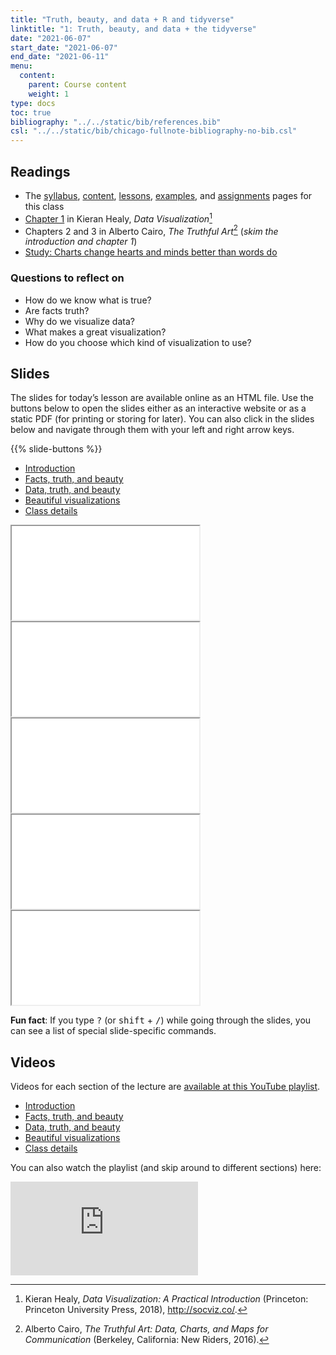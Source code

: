 ```yaml
---
title: "Truth, beauty, and data + R and tidyverse"
linktitle: "1: Truth, beauty, and data + the tidyverse"
date: "2021-06-07"
start_date: "2021-06-07"
end_date: "2021-06-11"
menu:
  content:
    parent: Course content
    weight: 1
type: docs
toc: true
bibliography: "../../static/bib/references.bib"
csl: "../../static/bib/chicago-fullnote-bibliography-no-bib.csl"
---
```


## Readings

-   The [syllabus](/syllabus/), [content](/content/), [lessons](/lesson/), [examples](/example/), and [assignments](/assigment/) pages for this class
-   <i class="fas fa-book"></i> [Chapter 1](http://socviz.co/lookatdata.html) in Kieran Healy, *Data Visualization*[^1]
-   <i class="fas fa-book"></i> Chapters 2 and 3 in Alberto Cairo, *The Truthful Art*[^2] (*skim the introduction and chapter 1*)
-   <i class="fas fa-external-link-square-alt"></i> [Study: Charts change hearts and minds better than words do](https://www.washingtonpost.com/news/wonk/wp/2018/06/15/study-charts-change-hearts-and-minds-better-than-words-do/?utm_term=.4474599c0d5e)

### Questions to reflect on

-   How do we know what is true?
-   Are facts truth?
-   Why do we visualize data?
-   What makes a great visualization?
-   How do you choose which kind of visualization to use?

## Slides

The slides for today’s lesson are available online as an HTML file. Use the buttons below to open the slides either as an interactive website or as a static PDF (for printing or storing for later). You can also click in the slides below and navigate through them with your left and right arrow keys.

{{% slide-buttons %}}

<ul class="nav nav-tabs" id="slide-tabs" role="tablist">
<li class="nav-item">
<a class="nav-link active" id="introduction-tab" data-toggle="tab" href="#introduction" role="tab" aria-controls="introduction" aria-selected="true">Introduction</a>
</li>
<li class="nav-item">
<a class="nav-link" id="facts-truth-and-beauty-tab" data-toggle="tab" href="#facts-truth-and-beauty" role="tab" aria-controls="facts-truth-and-beauty" aria-selected="false">Facts, truth, and beauty</a>
</li>
<li class="nav-item">
<a class="nav-link" id="data-truth-and-beauty-tab" data-toggle="tab" href="#data-truth-and-beauty" role="tab" aria-controls="data-truth-and-beauty" aria-selected="false">Data, truth, and beauty</a>
</li>
<li class="nav-item">
<a class="nav-link" id="beautiful-visualizations-tab" data-toggle="tab" href="#beautiful-visualizations" role="tab" aria-controls="beautiful-visualizations" aria-selected="false">Beautiful visualizations</a>
</li>
<li class="nav-item">
<a class="nav-link" id="class-details-tab" data-toggle="tab" href="#class-details" role="tab" aria-controls="class-details" aria-selected="false">Class details</a>
</li>
</ul>

<div id="slide-tabs" class="tab-content">

<div id="introduction" class="tab-pane fade show active" role="tabpanel" aria-labelledby="introduction-tab">

<div class="embed-responsive embed-responsive-16by9">

<iframe class="embed-responsive-item" src="/slides/01-slides.html#1">
</iframe>

</div>

</div>

<div id="facts-truth-and-beauty" class="tab-pane fade" role="tabpanel" aria-labelledby="facts-truth-and-beauty-tab">

<div class="embed-responsive embed-responsive-16by9">

<iframe class="embed-responsive-item" src="/slides/01-slides.html#facts-truth-beauty">
</iframe>

</div>

</div>

<div id="data-truth-and-beauty" class="tab-pane fade" role="tabpanel" aria-labelledby="data-truth-and-beauty-tab">

<div class="embed-responsive embed-responsive-16by9">

<iframe class="embed-responsive-item" src="/slides/01-slides.html#data-truth-beauty">
</iframe>

</div>

</div>

<div id="beautiful-visualizations" class="tab-pane fade" role="tabpanel" aria-labelledby="beautiful-visualizations-tab">

<div class="embed-responsive embed-responsive-16by9">

<iframe class="embed-responsive-item" src="/slides/01-slides.html#beautiful-visualizations">
</iframe>

</div>

</div>

<div id="class-details" class="tab-pane fade" role="tabpanel" aria-labelledby="class-details-tab">

<div class="embed-responsive embed-responsive-16by9">

<iframe class="embed-responsive-item" src="/slides/01-slides.html#class-details">
</iframe>

</div>

</div>

</div>

<div class="fyi">

**Fun fact**: If you type <kbd>?</kbd> (or <kbd>shift</kbd> + <kbd>/</kbd>) while going through the slides, you can see a list of special slide-specific commands.

</div>

## Videos

Videos for each section of the lecture are [available at this YouTube playlist](https://www.youtube.com/playlist?list=PLS6tnpTr39sHom5NPjrZAeMTYS5orTl9c).

-   [Introduction](https://www.youtube.com/watch?v=tVcomh6jQ2Y&list=PLS6tnpTr39sHom5NPjrZAeMTYS5orTl9c)
-   [Facts, truth, and beauty](https://www.youtube.com/watch?v=UbQ8IW3UI9E&list=PLS6tnpTr39sHom5NPjrZAeMTYS5orTl9c)
-   [Data, truth, and beauty](https://www.youtube.com/watch?v=DldFVc08YY4&list=PLS6tnpTr39sHom5NPjrZAeMTYS5orTl9c)
-   [Beautiful visualizations](https://www.youtube.com/watch?v=6MTC9uGMNFg&list=PLS6tnpTr39sHom5NPjrZAeMTYS5orTl9c)
-   [Class details](https://www.youtube.com/watch?v=_TclSs8iLMY&list=PLS6tnpTr39sHom5NPjrZAeMTYS5orTl9c)

You can also watch the playlist (and skip around to different sections) here:

<div class="embed-responsive embed-responsive-16by9">

<iframe class="embed-responsive-item" src="https://www.youtube.com/embed/playlist?list=PLS6tnpTr39sHom5NPjrZAeMTYS5orTl9c" frameborder="0" allow="accelerometer; autoplay; encrypted-media; gyroscope; picture-in-picture" allowfullscreen>
</iframe>

</div>

[^1]: Kieran Healy, *Data Visualization: A Practical Introduction* (Princeton: Princeton University Press, 2018), <http://socviz.co/>.

[^2]: Alberto Cairo, *The Truthful Art: Data, Charts, and Maps for Communication* (Berkeley, California: New Riders, 2016).
